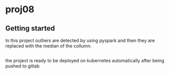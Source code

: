 # proj08



## Getting started

In this project outliers are detected by using pyspark and then they are replaced with the median of the collumn.

##
the project is ready to be deployed on kubernetes automatically after being pushed to gitlab
